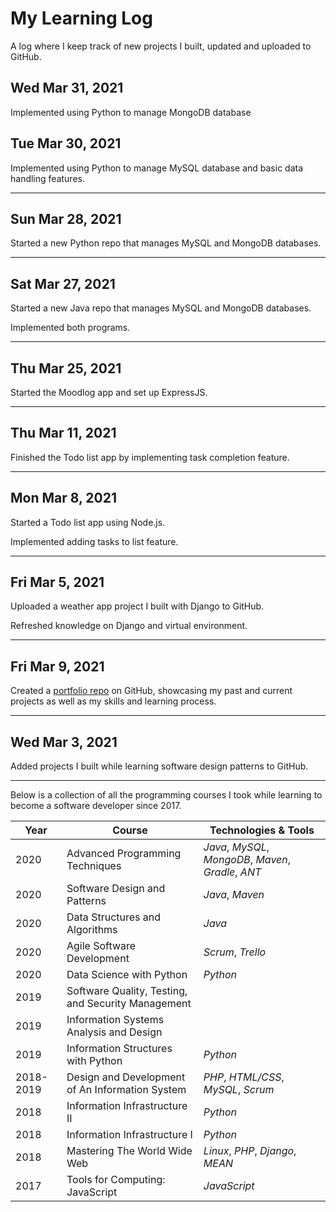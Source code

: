 # My Learning Log
A log where I keep track of new projects I built, updated and uploaded to GitHub.

## Wed Mar 31, 2021
Implemented using Python to manage MongoDB database

## Tue Mar 30, 2021
Implemented using Python to manage MySQL database and basic data handling features.
________________

## Sun Mar 28, 2021
Started a new Python repo that manages MySQL and MongoDB databases.
________________

## Sat Mar 27, 2021
Started a new Java repo that manages MySQL and MongoDB databases.

Implemented both programs.
________________

## Thu Mar 25, 2021
Started the Moodlog app and set up ExpressJS.
________________

## Thu Mar 11, 2021
Finished the Todo list app by implementing task completion feature.
________________

## Mon Mar 8, 2021
Started a Todo list app using Node.js.

Implemented adding tasks to list feature.
________________

## Fri Mar 5, 2021
Uploaded a weather app project I built with Django to GitHub.

Refreshed knowledge on Django and virtual environment.
________________

## Fri Mar 9, 2021
Created a [portfolio repo](https://github.com/lanyshi/portfolio) on GitHub, showcasing my past and current projects as well as my skills and learning process.
________________

## Wed Mar 3, 2021
Added projects I built while learning software design patterns to GitHub.
________________

Below is a collection of all the programming courses I took while learning to become a software developer since 2017.

Year|Course|Technologies & Tools
----|-------|-----------------------
2020|Advanced Programming Techniques|_Java_, _MySQL_, _MongoDB_, _Maven_, _Gradle_, _ANT_
2020|Software Design and Patterns|_Java_, _Maven_
2020|Data Structures and Algorithms|_Java_
2020|Agile Software Development|_Scrum_, _Trello_
2020|Data Science with Python|_Python_
2019|Software Quality, Testing, and Security Management|
2019|Information Systems Analysis and Design|
2019|Information Structures with Python|_Python_
2018-2019|Design and Development of An Information System|_PHP_, _HTML/CSS_, _MySQL_, _Scrum_
2018|Information Infrastructure II|_Python_
2018|Information Infrastructure I|_Python_
2018|Mastering The World Wide Web|_Linux_, _PHP_, _Django_, _MEAN_
2017|Tools for Computing: JavaScript|_JavaScript_

